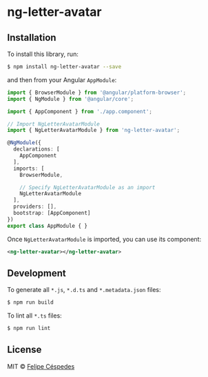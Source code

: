 # ng-letter-avatar

## Installation

To install this library, run:

```bash
$ npm install ng-letter-avatar --save
```

and then from your Angular `AppModule`:

```typescript
import { BrowserModule } from '@angular/platform-browser';
import { NgModule } from '@angular/core';

import { AppComponent } from './app.component';

// Import NgLetterAvatarModule
import { NgLetterAvatarModule } from 'ng-letter-avatar';

@NgModule({
  declarations: [
    AppComponent
  ],
  imports: [
    BrowserModule,

    // Specify NgLetterAvatarModule as an import
    NgLetterAvatarModule
  ],
  providers: [],
  bootstrap: [AppComponent]
})
export class AppModule { }
```

Once `NgLetterAvatarModule` is imported, you can use its component:

```xml
<ng-letter-avatar></ng-letter-avatar>
```

## Development

To generate all `*.js`, `*.d.ts` and `*.metadata.json` files:

```bash
$ npm run build
```

To lint all `*.ts` files:

```bash
$ npm run lint
```

## License

MIT © [Felipe Céspedes](mailto:felipecespedespisso@gmail.com)
